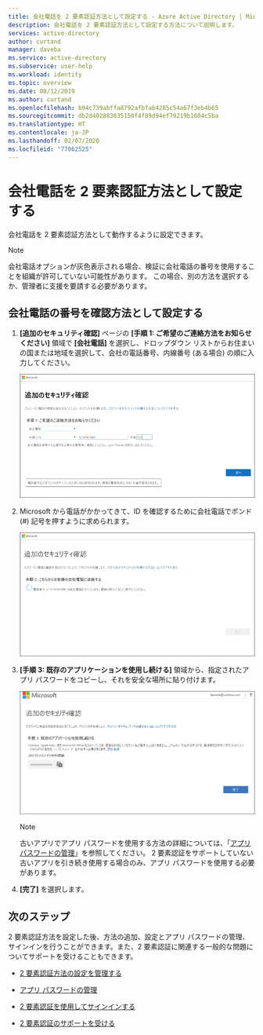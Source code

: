 ```yaml
---
title: 会社電話を 2 要素認証方法として設定する - Azure Active Directory | Microsoft Docs
description: 会社電話を 2 要素認証方法として設定する方法について説明します。
services: active-directory
author: curtand
manager: daveba
ms.service: active-directory
ms.subservice: user-help
ms.workload: identity
ms.topic: overview
ms.date: 08/12/2019
ms.author: curtand
ms.openlocfilehash: b94c739abffa8792afbfab4285c54a67f3eb4b65
ms.sourcegitcommit: db2d402883035150f4f89d94ef79219b1604c5ba
ms.translationtype: HT
ms.contentlocale: ja-JP
ms.lasthandoff: 02/07/2020
ms.locfileid: "77062525"
---
```

# <a name="set-up-an-office-phone-as-your-two-factor-verification-method"></a>会社電話を 2 要素認証方法として設定する

会社電話を 2 要素認証方法として動作するように設定できます。

>[!Note]
> 会社電話オプションが灰色表示される場合、検証に会社電話の番号を使用することを組織が許可していない可能性があります。 この場合、別の方法を選択するか、管理者に支援を要請する必要があります。

## <a name="set-up-your-office-phone-number-as-your-verification-method"></a>会社電話の番号を確認方法として設定する

1. **[追加のセキュリティ確認]** ページの **[手順 1: ご希望のご連絡方法をお知らせください]** 領域で **[会社電話]** を選択し、ドロップダウン リストからお住まいの国または地域を選択して、会社の電話番号、内線番号 (ある場合) の順に入力してください。

    ![[認証用電話] を選択し、[電話で確認コードを受け取る] をオンにした [追加のセキュリティ確認] ページ](media/multi-factor-authentication-verification-methods/multi-factor-authentication-office-phone.png)

2. Microsoft から電話がかかってきて、ID を確認するために会社電話でポンド (#) 記号を押すように求められます。

    ![指定された電話番号のテスト](media/multi-factor-authentication-verification-methods/multi-factor-authentication-office-phone-test.png)

3. **[手順 3: 既存のアプリケーションを使用し続ける]** 領域から、指定されたアプリ パスワードをコピーし、それを安全な場所に貼り付けます。

    ![[追加のセキュリティ確認] ページの [アプリ パスワード] 領域](media/multi-factor-authentication-verification-methods/multi-factor-authentication-app-passwords.png)

    >[!Note]
    >古いアプリでアプリ パスワードを使用する方法の詳細については、「[アプリ パスワードの管理](multi-factor-authentication-end-user-app-passwords.md)」を参照してください。 2 要素認証をサポートしていない古いアプリを引き続き使用する場合のみ、アプリ パスワードを使用する必要があります。

4. **[完了]** を選択します。

## <a name="next-steps"></a>次のステップ

2 要素認証方法を設定した後、方法の追加、設定とアプリ パスワードの管理、サインインを行うことができます。また、2 要素認証に関連する一般的な問題についてサポートを受けることもできます。

- [2 要素認証方法の設定を管理する](multi-factor-authentication-end-user-manage-settings.md)

- [アプリ パスワードの管理](multi-factor-authentication-end-user-app-passwords.md)

- [2 要素認証を使用してサインインする](multi-factor-authentication-end-user-signin.md)

- [2 要素認証のサポートを受ける](multi-factor-authentication-end-user-troubleshoot.md)
